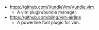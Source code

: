 * https://github.com/VundleVim/Vundle.vim
  * A vim plugin/bundle manager.
* https://github.com/bling/vim-airline
  * A powerline font plugin for vim.
